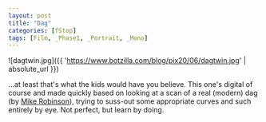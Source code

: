```yaml
---
layout: post
title: "Dag"
categories: [fStop]
tags: [Film, _Phase1, _Portrait, _Mono]
---
```



![dagtwin.jpg]({{ 'https://www.botzilla.com/blog/pix20/06/dagtwin.jpg' | absolute_url }})


...at least that's what the kids would have you believe. This one's digital of course and made quickly based on looking at a scan of a real (modern) dag (by <a href="http://www.phsc.ca/Mike.html">Mike Robinson</a>), trying to suss-out some appropriate curves and such entirely by eye. Not perfect, but learn by doing.
